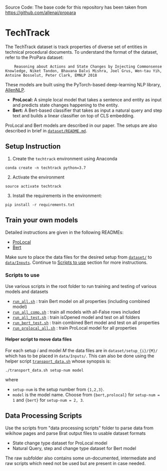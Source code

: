 <!-- # EMNLP 2018 Update
Data and code related to our recent [EMNLP'18 paper] (https://arxiv.org/abs/1808.10012) is released on 31st Oct 2018.

**Code contributors: Bhavana Dalvi Mishra, Niket Tandon, Joel Grus

Detailed instructions to train your own ProStruct model can be found in: EMNLP18-README.md

To evaluate your model's predictions on the ProPara task (EMNLP'18),
please Download the evaluator code from a separate leaderboard repository: https://github.com/allenai/aristo-leaderboard/tree/master/propara


ProPara leaderboard is now live at: https://leaderboard.allenai.org/propara -->


Source Code:
The base code for this repository has been taken from https://github.com/allenai/propara

# TechTrack
The TechTrack dataset is track properties of diverse set of entities in technical procedural documents. <!-- For more details, read the [Thesis paper](<AUTHOR 1>.pdf).To have a better understanding of the model and the dataset, go through the Thesis paper. --> To understand the format of the dataset, refer to the ProPara dataset:
```
    Reasoning about Actions and State Changes by Injecting Commonsense Knowledge, Niket Tandon, Bhavana Dalvi Mishra, Joel Grus, Wen-tau Yih, Antoine Bosselut, Peter Clark, EMNLP 2018
```

These models are built using the PyTorch-based deep-learning NLP library, [AllenNLP](http://allennlp.org/).

 * **ProLocal:** A simple local model that takes a sentence and entity as input and predicts state changes happening to the entity.
 * **Bert:** A Bert-based classifier that takes as input a natural query and step text and builds a linear classifier on top of CLS embedding.

ProLocal and Bert models are described in our paper. The setups are also described in brief in [`dataset/README.md`](dataset/README.md).

<!--   ```
    Reasoning about Actions and State Changes by Injecting Commonsense Knowledge, Bhavana Dalvi Mishra, Lifu Huang, Niket Tandon, Wen-tau Yih, Peter Clark, NAACL 2018
  ```
  ** Bhavana Dalvi Mishra and Lifu Huang contributed equally to this work.


ProStruct model is described in our EMNLP'18 paper:
   ```
    Reasoning about Actions and State Changes by Injecting Commonsense Knowledge, Niket Tandon, Bhavana Dalvi Mishra, Joel Grus, Wen-tau Yih, Antoine Bosselut, Peter Clark, EMNLP 2018
   ```
   ** Niket Tandon and Bhavana Dalvi Mishra contributed equally to this work. -->

## Setup Instruction

1. Create the `techtrack` environment using Anaconda

  ```
  conda create -n techtrack python=3.7
  ```

2. Activate the environment

  ```
  source activate techtrack
  ```

3. Install the requirements in the environment: 

  ```
  pip install -r requirements.txt
  ```

<!-- 4. Test installation

 ```
 pytest -v -->
 <!-- ``` -->

<!-- # Download the dataset
You can download the ProPara dataset from
  ```
   http://data.allenai.org/propara/
  ```  -->

## Train your own models
Detailed instructions are given in the following READMEs:
 * [ProLocal](data/naacl18/prolocal/README.md)
 * [Bert](data/naacl18/bert/README.md)

Make sure to place the data files for the desired setup from [`dataset/`](dataset/) to [`data/Inputs`](data/Inputs). Continue to [Scripts to use](#scripts-to-use) section for more instructions.

### Scripts to use
Use various scripts in the root folder to run training and testing of various models and datasets
 * [`run_all.sh`](run_all.sh) : train Bert model on all properties (including combined model)
 * [`run_all_comp.sh`](run_all_comp.sh) : train all models with all-False rows included
 * [`run_all_test.sh`](run_all_test.sh) : train isOpened model and test on all folders
 * [`run_bert_test.sh`](run_bert_test.sh) : train combined Bert model and test on all properties
 * [`run_prolocal_all.sh`](run_prolocal_all.sh) : train ProLocal model for all properties

#### Helper script to move data files
For each setup *i* and model *M* the data files are in `dataset/setup_{i}/{M}/` which has to be placed in `data/Inputs/`. This can also be done using the helper script [`transport_data.sh`](transport_data.sh) whose synopsis is:
```
./transport_data.sh setup-num model
```
where
- `setup-num` is the setup number from `{1,2,3}`.
- `model` is the model name. Choose from `{bert,prolocal}` for `setup-num = 1` and `{bert}` for `setup-num = 2, 3`.

## Data Processing Scripts
Use the scripts from "data processing scripts" folder to parse data from wikihow pages and parse Brat output files to usable dataset formats
* State change type dataset for ProLocal model
* Natural Query, step and change type dataset for Bert model

The raw subfolder also contains some un-documented, intermediate and raw scripts which need not be used but are present in case needed.
